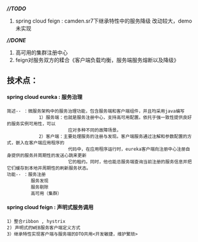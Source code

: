 ***//TODO***

1. spring cloud feign : camden.sr7下继承特性中的服务降级  改动较大，demo未实现


***//DONE***

 1. 高可用的集群注册中心
 2. feign对服务双方的糅合《客户端负载均衡，服务端服务熔断以及降级》
 
 
 技术点：
 -------------------------------------------------------------------------------------------------------------------------

 #### spring cloud eureka : 服务治理 
 
	简述-- ：微服务架构中的服务治理功能，包含服务端和客户端组件，并且均采用java编写
				1）服务端：也就是服务注册中心，支持高可用配置。依托于强一致性提供良好的服务实例可用性，可以
						   应对多种不同的故障场景。
				2）客户端：主要处理服务的注册与发现。客户端服务通过注解和参数配置的方式，嵌入在客户端应用程序的
						   代码中，在应用程序运行时，eureka客户端向注册中心注册自身提供的服务并周期性的发送心跳来更新
						   它的租约。同时，他也能总服务端查询当前注册的服务信息并把它们缓存到本地并周期性的刷新服务状态。
	功能-- ：服务注册
			 服务发现
			 服务剔除
			 高可用（集群）
       
   #### spring cloud feign : 声明式服务调用
	
	1）整合ribbon , hystrix
	2) 声明式的WEB服务客户端定义方式
	3）继承特性实现客户端与服务端的DTO共用<开发敏捷，维护繁琐>
